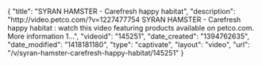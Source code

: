 {
    "title": "SYRAN HAMSTER - Carefresh happy habitat",
    "description": "http:\/\/video.petco.com\/?v=1227477754 SYRAN HAMSTER - Carefresh happy habitat : watch this video featuring products available on petco.com. More information 1...",
    "videoid": "145251",
    "date_created": "1394762635",
    "date_modified": "1418181180",
    "type": "captivate",
    "layout": "video",
    "url": "\/v\/syran-hamster-carefresh-happy-habitat\/145251"
}